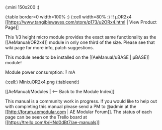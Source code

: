 (:mini 150x200 :)

(:table border=0 width=100% :)
(:cell width=80% :) 
!! µOR2x4
[[https://www.tangiblewaves.com/store/p173/u2ORx4.html  | View Product Page]]

This 1/3 height micro module provides the exact same functionality as the [[AeManual/OR2x4]] module in only one third of the size. Please see that wiki page for more info, patch suggestions.

This module needs to be installed on the [[AeManual/uBASE | µBASE]] module!

Module power consumption: ? mA

(:cell:) Mini:uOR2x4.png
(:tableend:)

[[AeManual/Modules | <-- Back to the Module Index]]

This manual is a community work in progress. If you would like to help out with completing this manual please send a PM to @admin at the [[http://forum.aemodular.com | AE Modular Forum]].  The status of each page can be seen on the Trello board at [[https://trello.com/b/HNd0dBt7/ae-manuals]]
